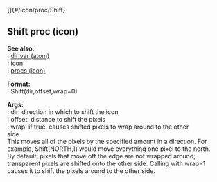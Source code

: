 []{#/icon/proc/Shift}    
## Shift proc (icon)    
**See also:**    
:   [dir var (atom)](/ref/atom/var/dir)    
:   [icon](/ref/icon)    
:   [procs (icon)](/ref/icon/proc)    
<!-- -->    
**Format:**    
:   Shift(dir,offset,wrap=0)    
<!-- -->    
**Args:**    
:   dir: direction in which to shift the icon    
:   offset: distance to shift the pixels    
:   wrap: if true, causes shifted pixels to wrap around to the other    
    side    
This moves all of the pixels by the specified amount in a direction. For    
example, Shift(NORTH,1) would move everything one pixel to the north.    
By default, pixels that move off the edge are not wrapped around;    
transparent pixels are shifted onto the other side. Calling with wrap=1    
causes it to shift the pixels around to the other side.  